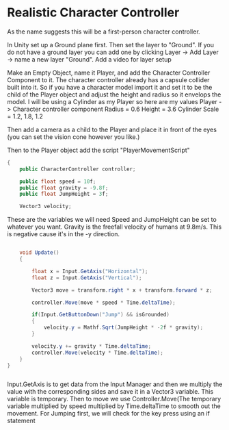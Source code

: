 # Realistic Character Controller

As the name suggests this will be a first-person character controller.

In Unity set up a Ground plane first. Then set the layer to "Ground". If you do not have a ground layer you can add one by clicking Layer -> Add Layer -> name a new layer "Ground".
         Add a video for layer setup


Make an Empty Object, name it Player, and add the Character Controller Component to it.
         The character controller already has a capsule collider built into it. So if you have a character model import it and set it to be the child of the Player object and adjust the height and radius so it envelops the model. I will be using a Cylinder as my Player so here are my values
         Player -> Character controller component
                  Radius = 0.6
                  Height = 3.6
         Cylinder 
                  Scale = 1.2, 1.8, 1.2

Then add a camera as a child to the Player and place it in front of the eyes (you can set the vision cone however you like.)

Then to the Player object add the script "PlayerMovementScript" 
```.cs
{
    public CharacterController controller;

    public float speed = 10f;
    public float gravity = -9.8f;
    public float JumpHeight = 3f;

    Vector3 velocity;
   ```
These are the variables we will need 
         Speed and JumpHeight can be set to whatever you want.
         Gravity is the freefall velocity of humans at 9.8m/s. This is negative cause it's in the -y direction.
         
         
```.cs

    void Update()
    {

        float x = Input.GetAxis("Horizontal");
        float z = Input.GetAxis("Vertical");

        Vector3 move = transform.right * x + transform.forward * z;

        controller.Move(move * speed * Time.deltaTime); 

        if(Input.GetButtonDown("Jump") && isGrounded)
        {
            velocity.y = Mathf.Sqrt(JumpHeight * -2f * gravity);
        }

        velocity.y += gravity * Time.deltaTime;
        controller.Move(velocity * Time.deltaTime); 
    }
}



```
Input.GetAxis is to get data from the Input Manager and then we multiply the value with the corresponding sides and save it in a Vector3 variable. This variable is temporary. 
Then to move we use Controller.Move(The temporary variable multiplied by speed multiplied by Time.deltaTime to smooth out the movement.
For Jumping first, we will check for the key press using an if statement 

